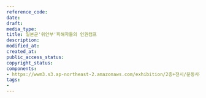 ```yaml
---
reference_code: 
date: 
draft: 
media_type: 
title: 일본군'위안부'피해자들의 인권캠프
description: 
modified_at: 
created_at: 
public_access_status: 
copyright_status: 
components:
- https://wwm3.s3.ap-northeast-2.amazonaws.com/exhibition/2층+전시/운동사관/연대로희망을만들다/일본군'위안부'피해자들의+인권캠프.JPG
tags:
- 
---
```

